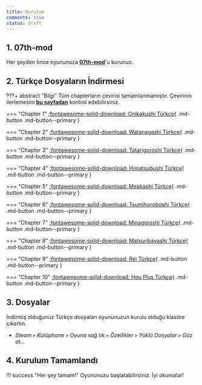 ```yaml
---
title: Kurulum
comments: true
status: draft
---
```


## 1. 07th-mod

Her şeyden önce oyununuza [**07th-mod**](https://07th-mod.com/)'u kurunuz.

## 2. Türkçe Dosyaların İndirmesi

???+ abstract "Bilgi"
	Tüm chapterların çevirisi tamamlanmamıştır. Çevirinin ilerlemesini [**bu sayfadan**](index.md) kontrol edebilirsiniz.

=== "Chapter 1"
    [:fontawesome-solid-download: Onikakushi Türkçe](https://github.com/Witch-Love/higurashi-scripting-tr/releases/latest/download/01_onikakushi-turkish.zip){ .md-button .md-button--primary }

=== "Chapter 2"
    [:fontawesome-solid-download: Watanagashi Türkçe](https://github.com/Witch-Love/higurashi-scripting-tr/releases/latest/download/02_watanagashi-turkish.zip){ .md-button .md-button--primary }

=== "Chapter 3"
    [:fontawesome-solid-download: Tatarigoroshi Türkçe](https://github.com/Witch-Love/higurashi-scripting-tr/releases/latest/download/03_tatarigoroshi-turkish.zip){ .md-button .md-button--primary }

=== "Chapter 4"
    [:fontawesome-solid-download: Himatsubushi Türkçe](https://github.com/Witch-Love/higurashi-scripting-tr/releases/latest/download/04_himatsubushi-turkish.zip){ .md-button .md-button--primary }

=== "Chapter 5"
    [:fontawesome-solid-download: Meakashi Türkçe](https://github.com/Witch-Love/higurashi-scripting-tr/releases/latest/download/05_meakashi-turkish.zip){ .md-button .md-button--primary }

=== "Chapter 6"
    [:fontawesome-solid-download: Tsumihoroboshi Türkçe](https://github.com/Witch-Love/higurashi-scripting-tr/releases/latest/download/06_tsumihoroboshi-turkish.zip){ .md-button .md-button--primary }

=== "Chapter 7"
    [:fontawesome-solid-download: Minagoroshi Türkçe](https://github.com/Witch-Love/higurashi-scripting-tr/releases/latest/download/07_minagoroshi-turkish.zip){ .md-button .md-button--primary }

=== "Chapter 8"
    [:fontawesome-solid-download: Matsuribayashi Türkçe](https://github.com/Witch-Love/higurashi-scripting-tr/releases/latest/download/08_matsuribayashi-turkish.zip){ .md-button .md-button--primary }

=== "Chapter 9"
    [:fontawesome-solid-download: Rei Türkçe](https://github.com/Witch-Love/higurashi-scripting-tr/releases/latest/download/09_rei-turkish.zip){ .md-button .md-button--primary }

=== "Chapter 10"
    [:fontawesome-solid-download: Hou Plus Türkçe](https://github.com/Witch-Love/higurashi-scripting-tr/releases/latest/download/10_hou-plus-turkish.zip){ .md-button .md-button--primary }

## 3. Dosyalar

İndirmiş olduğunuz Türkçe dosyaları oyununuzun kurulu olduğu klasöre çıkartın.

* *Steam `>` Kütüphane `>` Oyuna sağ tık `>` Özellikler `>` Yüklü Dosyalar `>` Göz at...*

## 4. Kurulum Tamamlandı

!!! success "Her şey tamam!"
	Oyununuzu başlatabilirsiniz. İyi okumalar!